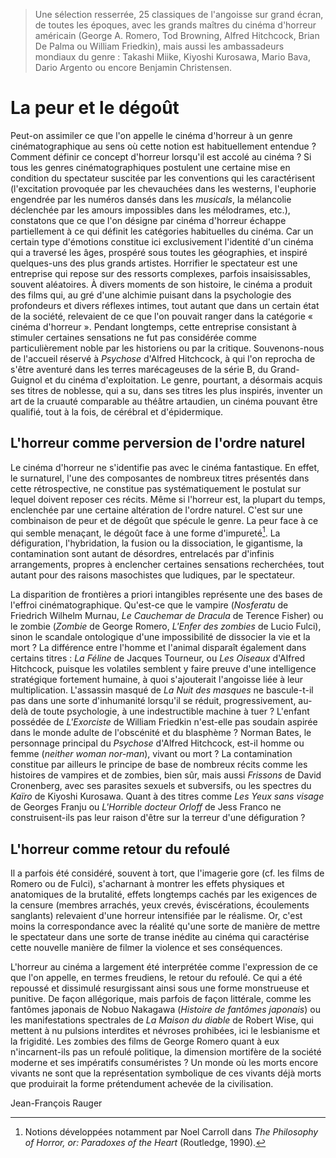> Une sélection resserrée, 25 classiques de l'angoisse sur grand écran, de toutes les époques, avec les grands maîtres du cinéma d'horreur américain (George A. Romero, Tod Browning, Alfred Hitchcock, Brian De Palma ou William Friedkin), mais aussi les ambassadeurs mondiaux du genre : Takashi Miike, Kiyoshi Kurosawa, Mario Bava, Dario Argento ou encore Benjamin Christensen.

# La peur et le dégoût

Peut-on assimiler ce que l'on appelle le cinéma d'horreur à un genre cinématographique au sens où cette notion est habituellement entendue ? Comment définir ce concept d'horreur lorsqu'il est accolé au cinéma ? Si tous les genres cinématographiques postulent une certaine mise en condition du spectateur suscitée par les conventions qui les caractérisent (l'excitation provoquée par les chevauchées dans les westerns, l'euphorie engendrée par les numéros dansés dans les _musicals_, la mélancolie déclenchée par les amours impossibles dans les mélodrames, etc.), constatons que ce que l'on désigne par cinéma d'horreur échappe partiellement à ce qui définit les catégories habituelles du cinéma. Car un certain type d'émotions constitue ici exclusivement l'identité d'un cinéma qui a traversé les âges, prospéré sous toutes les géographies, et inspiré quelques-uns des plus grands artistes. Horrifier le spectateur est une entreprise qui repose sur des ressorts complexes, parfois insaisissables, souvent aléatoires. À divers moments de son histoire, le cinéma a produit des films qui, au gré d'une alchimie puisant dans la psychologie des profondeurs et divers réflexes intimes, tout autant que dans un certain état de la société, relevaient de ce que l'on pouvait ranger dans la catégorie « cinéma d'horreur ». Pendant longtemps, cette entreprise consistant à stimuler certaines sensations ne fut pas considérée comme particulièrement noble par les historiens ou par la critique. Souvenons-nous de l'accueil réservé à _Psychose_ d'Alfred Hitchcock, à qui l'on reprocha de s'être aventuré dans les terres marécageuses de la série B, du Grand-Guignol et du cinéma d'exploitation. Le genre, pourtant, a désormais acquis ses titres de noblesse, qui a su, dans ses titres les plus inspirés, inventer un art de la cruauté comparable au théâtre artaudien, un cinéma pouvant être qualifié, tout à la fois, de cérébral et d'épidermique.

## L'horreur comme perversion de l'ordre naturel

Le cinéma d'horreur ne s'identifie pas avec le cinéma fantastique. En effet, le surnaturel, l'une des composantes de nombreux titres présentés dans cette rétrospective, ne constitue pas systématiquement le postulat sur lequel doivent reposer ces récits. Même si l'horreur est, la plupart du temps, enclenchée par une certaine altération de l'ordre naturel. C'est sur une combinaison de peur et de dégoût que spécule le genre. La peur face à ce qui semble menaçant, le dégoût face à une forme d'impureté[^1]. La défiguration, l'hybridation, la fusion ou la dissociation, le gigantisme, la contamination sont autant de désordres, entrelacés par d'infinis arrangements, propres à enclencher certaines sensations recherchées, tout autant pour des raisons masochistes que ludiques, par le spectateur.

La disparition de frontières a priori intangibles représente une des bases de l'effroi cinématographique. Qu'est-ce que le vampire (_Nosferatu_ de Friedrich Wilhelm Murnau, _Le Cauchemar de Dracula_ de Terence Fisher) ou le zombie (_Zombie_ de George Romero, _L'Enfer des zombies_ de Lucio Fulci), sinon le scandale ontologique d'une impossibilité de dissocier la vie et la mort ? La différence entre l'homme et l'animal disparaît également dans certains titres : _La Féline_ de Jacques Tourneur, ou _Les Oiseaux_ d'Alfred Hitchcock, puisque les volatiles semblent y faire preuve d'une intelligence stratégique fortement humaine, à quoi s'ajouterait l'angoisse liée à leur multiplication. L'assassin masqué de _La Nuit des masques_ ne bascule-t-il pas dans une sorte d'inhumanité lorsqu'il se réduit, progressivement, au-delà de toute psychologie, à une indestructible machine à tuer ? L'enfant possédée de _L'Exorciste_ de William Friedkin n'est-elle pas soudain aspirée dans le monde adulte de l'obscénité et du blasphème ? Norman Bates, le personnage principal du _Psychose_ d'Alfred Hitchcock, est-il homme ou femme (_neither woman nor-man_), vivant ou mort ? La contamination constitue par ailleurs le principe de base de nombreux récits comme les histoires de vampires et de zombies, bien sûr, mais aussi _Frissons_ de David Cronenberg, avec ses parasites sexuels et subversifs, ou les spectres du _Kaïro_ de Kiyoshi Kurosawa. Quant à des titres comme _Les Yeux sans visage_ de Georges Franju ou _L'Horrible docteur Orloff_ de Jess Franco ne construisent-ils pas leur raison d'être sur la terreur d'une défiguration ?

## L'horreur comme retour du refoulé

Il a parfois été considéré, souvent à tort, que l'imagerie gore (cf. les films de Romero ou de Fulci), s'acharnant à montrer les effets physiques et anatomiques de la brutalité, effets longtemps cachés par les exigences de la censure (membres arrachés, yeux crevés, éviscérations, écoulements sanglants) relevaient d'une horreur intensifiée par le réalisme. Or, c'est moins la correspondance avec la réalité qu'une sorte de manière de mettre le spectateur dans une sorte de transe inédite au cinéma qui caractérise cette nouvelle manière de filmer la violence et ses conséquences.

L'horreur au cinéma a largement été interprétée comme l'expression de ce que l'on appelle, en termes freudiens, le retour du refoulé. Ce qui a été repoussé et dissimulé resurgissant ainsi sous une forme monstrueuse et punitive. De façon allégorique, mais parfois de façon littérale, comme les fantômes japonais de Nobuo Nakagawa (_Histoire de fantômes japonais_) ou les manifestations spectrales de _La Maison du diable_ de Robert Wise, qui mettent à nu pulsions interdites et névroses prohibées, ici le lesbianisme et la frigidité. Les zombies des films de George Romero quant à eux n'incarnent-ils pas un refoulé politique, la dimension mortifère de la société moderne et ses impératifs consuméristes ? Un monde où les morts encore vivants ne sont que la représentation symbolique de ces vivants déjà morts que produirait la forme prétendument achevée de la civilisation.

<div class="author">Jean-François Rauger</div>

[^1]: Notions développées notamment par Noel Carroll dans _The Philosophy of Horror, or: Paradoxes of the Heart_ (Routledge, 1990).
